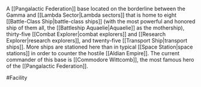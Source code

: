 A <span class="political-bodies-places">[[Pangalactic Federation]]</span> base located on the borderline between the Gamma and <span class="political-bodies-places">[[Lambda Sector|Lambda sectors]]</span> that is home to eight <span class="miscellaneous">[[Battle-Class Ship|battle-class ships]]</span> (with the most powerful and honored ship of them all, the <span class="miscellaneous">[[Battleship Aquaelie|Aquaelie]]</span> as the mothership), thirty-five <span class="miscellaneous">[[Combat Explorer|combat explorers]]</span> and <span class="miscellaneous">[[Research Explorer|research explorers]]</span>, and twenty-five <span class="miscellaneous">[[Transport Ship|transport ships]]</span>.
More ships are stationed here than in typical <span class="miscellaneous">[[Space Station|space stations]]</span> in order to counter the hostile <span class="political-bodies-places">[[Aldian Empire]]</span>.  The current commander of this base is <span class="people">[[Commodore Wittcomb]]</span>, the most famous hero of the <span class="political-bodies-places">[[Pangalactic Federation]]</span>.

#Facility